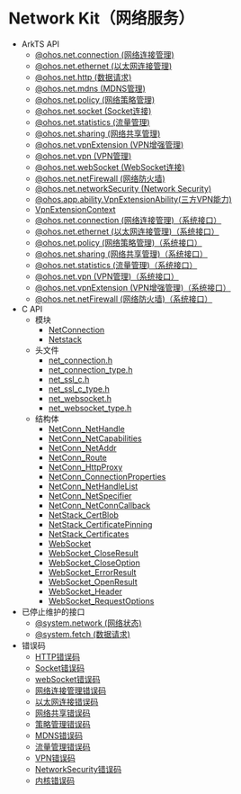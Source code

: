 # Network Kit（网络服务）<!--network-api-->

- ArkTS API<!--network-api-arkts-->
  - [@ohos.net.connection (网络连接管理)](js-apis-net-connection.md)
  - [@ohos.net.ethernet (以太网连接管理)](js-apis-net-ethernet.md)
  - [@ohos.net.http (数据请求)](js-apis-http.md)
  - [@ohos.net.mdns (MDNS管理)](js-apis-net-mdns.md)
  - [@ohos.net.policy (网络策略管理)](js-apis-net-policy.md)
  - [@ohos.net.socket (Socket连接)](js-apis-socket.md)
  - [@ohos.net.statistics (流量管理)](js-apis-net-statistics.md)
  - [@ohos.net.sharing (网络共享管理)](js-apis-net-sharing.md)
  - [@ohos.net.vpnExtension (VPN增强管理)](js-apis-net-vpnExtension.md)
  - [@ohos.net.vpn (VPN管理)](js-apis-net-vpn.md)
  - [@ohos.net.webSocket (WebSocket连接)](js-apis-webSocket.md)
  - [@ohos.net.netFirewall (网络防火墙)](js-apis-net-netfirewall.md)
  - [@ohos.net.networkSecurity (Network Security)](js-apis-networkSecurity.md)
  - [@ohos.app.ability.VpnExtensionAbility(三方VPN能力)](js-apis-VpnExtensionAbility.md)
  - [VpnExtensionContext](js-apis-inner-application-VpnExtensionContext.md)
  <!--Del-->
  - [@ohos.net.connection (网络连接管理)（系统接口）](js-apis-net-connection-sys.md)
  - [@ohos.net.ethernet (以太网连接管理)（系统接口）](js-apis-net-ethernet-sys.md)
  - [@ohos.net.policy (网络策略管理)（系统接口）](js-apis-net-policy-sys.md)
  - [@ohos.net.sharing (网络共享管理)（系统接口）](js-apis-net-sharing-sys.md)
  - [@ohos.net.statistics (流量管理)（系统接口）](js-apis-net-statistics-sys.md)
  - [@ohos.net.vpn (VPN管理)（系统接口）](js-apis-net-vpn-sys.md)
  - [@ohos.net.vpnExtension (VPN增强管理)（系统接口）](js-apis-net-vpnExtension-sys.md)
  - [@ohos.net.netFirewall (网络防火墙)（系统接口）](js-apis-net-netfirewall-sys.md)
  <!--DelEnd-->
- C API<!--network-c-->
  - 模块<!--network-module-->
    - [NetConnection](capi-netconnection.md)
    - [Netstack](capi-netstack.md)
  - 头文件<!--network-headerfile-->
    - [net_connection.h](capi-net-connection-h.md)
    - [net_connection_type.h](capi-net-connection-type-h.md)
    - [net_ssl_c.h](capi-net-ssl-c-h.md)
    - [net_ssl_c_type.h](capi-net-ssl-c-type-h.md)
    - [net_websocket.h](capi-net-websocket-h.md)
    - [net_websocket_type.h](capi-net-websocket-type-h.md)
  - 结构体<!--network-struct-->
    - [NetConn_NetHandle](capi-netconnection-netconn-nethandle.md)
    - [NetConn_NetCapabilities](capi-netconnection-netconn-netcapabilities.md)
    - [NetConn_NetAddr](capi-netconnection-netconn-netaddr.md)
    - [NetConn_Route](capi-netconnection-netconn-route.md)
    - [NetConn_HttpProxy](capi-netconnection-netconn-httpproxy.md)
    - [NetConn_ConnectionProperties](capi-netconnection-netconn-connectionproperties.md)
    - [NetConn_NetHandleList](capi-netconnection-netconn-nethandlelist.md)
    - [NetConn_NetSpecifier](capi-netconnection-netconn-netspecifier.md)
    - [NetConn_NetConnCallback](capi-netconnection-netconn-netconncallback.md)
    - [NetStack_CertBlob](capi-netstack-netstack-certblob.md)
    - [NetStack_CertificatePinning](capi-netstack-netstack-certificatepinning.md)
    - [NetStack_Certificates](capi-netstack-netstack-certificates.md)
    - [WebSocket](capi-netstack-websocket.md)
    - [WebSocket_CloseResult](capi-netstack-websocket-closeresult.md)
    - [WebSocket_CloseOption](capi-netstack-websocket-closeoption.md)
    - [WebSocket_ErrorResult](capi-netstack-websocket-errorresult.md)
    - [WebSocket_OpenResult](capi-netstack-websocket-openresult.md)
    - [WebSocket_Header](capi-netstack-websocket-header.md)
    - [WebSocket_RequestOptions](capi-netstack-websocket-requestoptions.md)
- 已停止维护的接口<!--network-arkts-dep-->
  - [@system.network (网络状态)](js-apis-system-network.md)
  - [@system.fetch (数据请求)](js-apis-system-fetch.md)
- 错误码<!--network-arkts-errcode-->
  - [HTTP错误码](errorcode-net-http.md)
  - [Socket错误码](errorcode-net-socket.md)
  - [webSocket错误码](errorcode-net-webSocket.md)
  - [网络连接管理错误码](errorcode-net-connection.md)
  - [以太网连接错误码](errorcode-net-ethernet.md)
  - [网络共享错误码](errorcode-net-sharing.md)
  - [策略管理错误码](errorcode-net-policy.md)
  - [MDNS错误码](errorcode-net-mdns.md)
  - [流量管理错误码](errorcode-net-statistics.md)
  - [VPN错误码](errorcode-net-vpn.md)
  - [NetworkSecurity错误码](errorcode-net-networkSecurity.md)
  - [内核错误码](errorcode-kernel.md)
